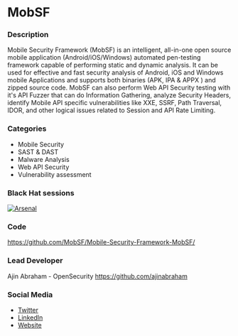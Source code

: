 # MobSF

### Description
Mobile Security Framework (MobSF) is an intelligent, all-in-one open source mobile application (Android/iOS/Windows) automated pen-testing framework capable of performing static and dynamic analysis. It can be used for effective and fast security analysis of Android, iOS and Windows mobile Applications and supports both binaries (APK, IPA & APPX ) and zipped source code. MobSF can also perform Web API Security testing with it's API Fuzzer that can do Information Gathering, analyze Security Headers, identify Mobile API specific vulnerabilities like XXE, SSRF, Path Traversal, IDOR, and other logical issues related to Session and API Rate Limiting.

### Categories
* Mobile Security
* SAST & DAST
* Malware Analysis
* Web API Security
* Vulnerability assessment

### Black Hat sessions

[![Arsenal](https://rawgit.com/toolswatch/badges/master/arsenal/asia/2015.svg)](https://www.toolswatch.org/2015/03/black-hat-asia-2015-arsenal-speaker-list/)

 
### Code 
https://github.com/MobSF/Mobile-Security-Framework-MobSF/

### Lead Developer
 Ajin Abraham - OpenSecurity https://github.com/ajinabraham

### Social Media 
* [Twitter](https://twitter.com/ajinabraham)
* [LinkedIn](https://in.linkedin.com/in/ajinabraham)
* [Website](https://ajinabraham.com/)
        
              
